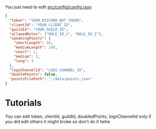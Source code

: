 You just need to edit [src/config/config.json](src/config/config.json)

```json
{
  "token": "YOUR_DISCORD_BOT_TOKEN",
  "clientId": "YOUR_CLIENT_ID",
  "guildId": "YOUR_GUILD_ID",
  "allowedRoles": ["ROLE_ID_1", "ROLE_ID_2"],
  "speakingPoints": {
    "shortLength": 50,
    "mediumLength": 100,
    "short": 1,
    "medium": 2,
    "long": 3
  },
  "logsChannelId": "LOGS_CHANNEL_ID",
  "doublePoints": false,
  "pointsFilePath": "./data/points.json"
}
```

# Tutorials
 You can edit token, clientId, guildId, doubledPoints, logsChannelId only if you did edit others it might broke so don't do it hehe
